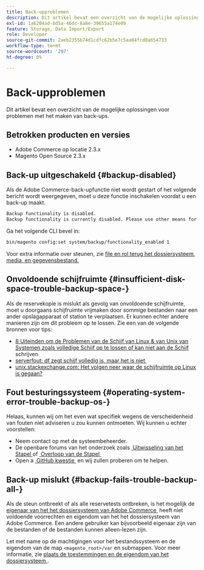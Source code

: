 ```yaml
---
title: Back-upproblemen
description: Dit artikel bevat een overzicht van de mogelijke oplossingen voor problemen met het maken van back-ups.
exl-id: 1a6204ad-bd5a-46dc-8a8e-39655a174e09
feature: Storage, Data Import/Export
role: Developer
source-git-commit: 2aeb2355b74d1cdfc62b5e7c5aa04fcd0a654733
workflow-type: tm+mt
source-wordcount: '297'
ht-degree: 0%

---
```


# Back-upproblemen

Dit artikel bevat een overzicht van de mogelijke oplossingen voor problemen met het maken van back-ups.

## Betrokken producten en versies

* Adobe Commerce op locatie 2.3.x
* Magento Open Source 2.3.x

## Back-up uitgeschakeld {#backup-disabled}

Als de Adobe Commerce-back-upfunctie niet wordt gestart of het volgende bericht wordt weergegeven, moet u deze functie inschakelen voordat u een back-up maakt.

```bash
Backup functionality is disabled.
Backup functionality is currently disabled. Please use other means for backups.
```

Ga het volgende CLI bevel in:

```bash
bin/magento config:set system/backup/functionality_enabled 1
```

Voor extra informatie over steunen, zie [&#x200B; file en rol terug het dossiersysteem, media, en gegevensbestand.](https://experienceleague.adobe.com/nl/docs/commerce-operations/installation-guide/tutorials/backup)

## Onvoldoende schijfruimte {#insufficient-disk-space-trouble-backup-space-}

Als de reservekopie is mislukt als gevolg van onvoldoende schijfruimte, moet u doorgaans schijfruimte vrijmaken door sommige bestanden naar een ander opslagapparaat of station te verplaatsen. Er kunnen echter andere manieren zijn om dit probleem op te lossen. Zie een van de volgende bronnen voor tips:

* [&#x200B; 8 Uiteinden om de Problemen van de Schijf van Linux &amp; van Unix van Systemen zoals volledige Schijf op te lossen of kan niet aan de Schijf &#x200B;](https://www.cyberciti.biz/datacenter/linux-unix-bsd-osx-cannot-write-to-hard-disk) schrijven
* [&#x200B; serverfout: df zegt schijf volledig is, maar het is niet &#x200B;](https://serverfault.com/questions/315181/df-says-disk-is-full-but-it-is-not)
* [&#x200B; unix.stackexchange.com: Het volgen neer waar de schijfruimte op Linux is gegaan?](https://unix.stackexchange.com/questions/125429/tracking-down-where-disk-space-has-gone-on-linux)

## Fout besturingssysteem {#operating-system-error-trouble-backup-os-}

Helaas, kunnen wij om het even wat specifiek wegens de verscheidenheid van fouten niet adviseren u zou kunnen ontmoeten. Wij kunnen u echter voorstellen:

* Neem contact op met de systeembeheerder.
* De openbare forums van het onderzoek zoals [&#x200B; Uitwisseling van het Stapel &#x200B;](https://unix.stackexchange.com) of [&#x200B; Overloop van de Stapel &#x200B;](https://stackoverflow.com)
* Open a [&#x200B; GitHub kwestie &#x200B;](https://github.com/magento/magento2/issues) en wij zullen proberen om te helpen.

## Back-up mislukt {#backup-fails-trouble-backup-all-}

Als de steun ontbreekt of als alle reservetests ontbreken, is het mogelijk de [&#x200B; eigenaar van het het dossiersysteem van Adobe Commerce &#x200B;](https://experienceleague.adobe.com/nl/docs/commerce-operations/installation-guide/prerequisites/file-system/overview) heeft niet voldoende voorrechten en eigendom van het het dossiersysteem van Adobe Commerce. Een andere gebruiker kan bijvoorbeeld eigenaar zijn van de bestanden of de bestanden kunnen alleen-lezen zijn.

Let met name op de machtigingen voor het bestandssysteem en de eigendom van de map `<magento_root>/var` en submappen. Voor meer informatie, zie [&#x200B; plaats de toestemmingen en de eigendom van het dossiersysteem &#x200B;](https://experienceleague.adobe.com/nl/docs/commerce-operations/installation-guide/prerequisites/file-system/configure-permissions).

